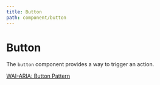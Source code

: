 ```yaml
---
title: Button
path: component/button
---
```


# Button

The `button` component provides a way to trigger an action.

[WAI-ARIA: Button Pattern](https://www.w3.org/WAI/ARIA/apg/patterns/button/)
